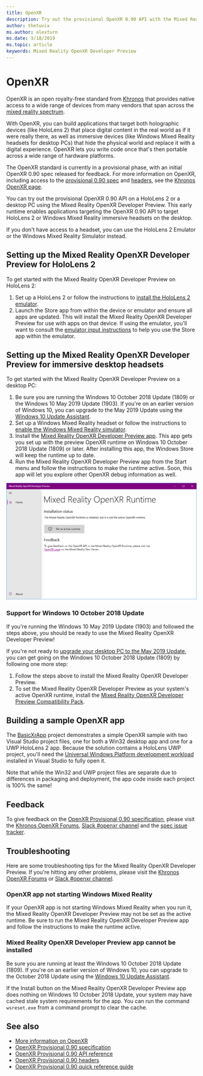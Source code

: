 ```yaml
---
title: OpenXR
description: Try out the provisional OpenXR 0.90 API with the Mixed Reality OpenXR Developer Preview. 
author: thetuvix
ms.author: alexturn
ms.date: 3/18/2019
ms.topic: article
keywords: Mixed Reality OpenXR Developer Preview
---
```




# OpenXR

OpenXR is an open royalty-free standard from [Khronos](https://www.khronos.org/) that provides native access to a wide range of devices from many vendors that span across the [mixed reality spectrum](mixed-reality.md).

With OpenXR, you can build applications that target both holographic devices (like HoloLens 2) that place digital content in the real world as if it were really there, as well as immersive devices (like Windows Mixed Reality headsets for desktop PCs) that hide the physical world and replace it with a digital experience.  OpenXR lets you write code once that's then portable across a wide range of hardware platforms.

The OpenXR standard is currently in a provisional phase, with an initial OpenXR 0.90 spec released for feedback.  For more information on OpenXR, including access to the [provisional 0.90 spec](https://www.khronos.org/registry/OpenXR/specs/0.90/html/xrspec.html) and [headers](https://github.com/KhronosGroup/OpenXR-Docs/tree/master/include/openxr), see the [Khronos OpenXR page](https://www.khronos.org/openxr/). 

You can try out the provisional OpenXR 0.90 API on a HoloLens 2 or a desktop PC using the Mixed Reality OpenXR Developer Preview.  This early runtime enables applications targeting the OpenXR 0.90 API to target HoloLens 2 or Windows Mixed Reality immersive headsets on the desktop.

If you don't have access to a headset, you can use the HoloLens 2 Emulator or the Windows Mixed Reality Simulator instead.

## Setting up the Mixed Reality OpenXR Developer Preview for HoloLens 2

To get started with the Mixed Reality OpenXR Developer Preview on HoloLens 2:

1. Set up a HoloLens 2 or follow the instructions to [install the HoloLens 2 emulator](using-the-hololens-emulator.md).
1. Launch the Store app from within the device or emulator and ensure all apps are updated.  This will install the Mixed Reality OpenXR Developer Preview for use with apps on that device.  If using the emulator, you'll want to consult the [emulator input instructions](using-the-hololens-emulator.md#basic-emulator-input) to help you use the Store app within the emulator.

## Setting up the Mixed Reality OpenXR Developer Preview for immersive desktop headsets

To get started with the Mixed Reality OpenXR Developer Preview on a desktop PC:

1. Be sure you are running the Windows 10 October 2018 Update (1809) or the Windows 10 May 2019 Update (1903).  If you're on an earlier version of Windows 10, you can upgrade to the May 2019 Update using the [Windows 10 Update Assistant](https://www.microsoft.com/en-us/software-download/windows10).
1. Set up a Windows Mixed Reality headset or follow the instructions to [enable the Windows Mixed Reality simulator](using-the-windows-mixed-reality-simulator.md).
1. Install the [Mixed Reality OpenXR Developer Preview app](https://www.microsoft.com/store/productId/9n5cvvl23qbt).  This app gets you set up with the preview OpenXR runtime on Windows 10 October 2018 Update (1809) or later.  After installing this app, the Windows Store will keep the runtime up to date.
1. Run the Mixed Reality OpenXR Developer Preview app from the Start menu and follow the instructions to make the runtime active.  Soon, this app will let you explore other OpenXR debug information as well.

![Mixed Reality OpenXR Developer Preview app](images/mixed-reality-openxr-developer-preview.png)

### Support for Windows 10 October 2018 Update

If you're running the Windows 10 May 2019 Update (1903) and followed the steps above, you should be ready to use the Mixed Reality OpenXR Developer Preview!

If you're not ready to [upgrade your desktop PC to the May 2019 Update](https://www.microsoft.com/en-us/software-download/windows10), you can get going on the Windows 10 October 2018 Update (1809) by following one more step:

1. Follow the steps above to install the Mixed Reality OpenXR Developer Preview.
1. To set the Mixed Reality OpenXR Developer Preview as your system's active OpenXR runtime, install the [Mixed Reality OpenXR Developer Preview Compatibility Pack](https://aka.ms/openxr-compat).

## Building a sample OpenXR app

The [BasicXrApp](https://github.com/Microsoft/OpenXR-SDK-VisualStudio/tree/master/samples/BasicXrApp) project demonstrates a simple OpenXR sample with two Visual Studio project files, one for both a Win32 desktop app and one for a UWP HoloLens 2 app.  Because the solution contains a HoloLens UWP project, you'll need the [Universal Windows Platform development workload](install-the-tools.md#installation-checklist) installed in Visual Studio to fully open it.

Note that while the Win32 and UWP project files are separate due to differences in packaging and deployment, the app code inside each project is 100% the same!

## Feedback

To give feedback on the [OpenXR Provisional 0.90 specification](https://www.khronos.org/registry/OpenXR/specs/0.90/html/xrspec.html), please visit the [Khronos OpenXR Forums](https://community.khronos.org/c/openxr), [Slack #openxr channel](https://khr.io/slack) and the [spec issue tracker](https://github.com/KhronosGroup/OpenXR-Docs/issues).

## Troubleshooting

Here are some troubleshooting tips for the Mixed Reality OpenXR Developer Preview.  If you're hitting any other problems, please visit the [Khronos OpenXR Forums](https://community.khronos.org/c/openxr) or [Slack #openxr channel](https://khr.io/slack).

### OpenXR app not starting Windows Mixed Reality

If your OpenXR app is not starting Windows Mixed Reality when you run it, the Mixed Reality OpenXR Developer Preview may not be set as the active runtime.  Be sure to run the Mixed Reality OpenXR Developer Preview app and follow the instructions to make the runtime active.

### Mixed Reality OpenXR Developer Preview app cannot be installed 

Be sure you are running at least the Windows 10 October 2018 Update (1809).  If you're on an earlier version of Windows 10, you can upgrade to the October 2018 Update using the [Windows 10 Update Assistant](https://www.microsoft.com/en-us/software-download/windows10).

If the Install button on the Mixed Reality OpenXR Developer Preview app does nothing on Windows 10 October 2018 Update, your system may have cached stale system requirements for the app.  You can run the command `wsreset.exe` from a command prompt to clear the cache.

## See also

* [More information on OpenXR](https://www.khronos.org/openxr/)
* [OpenXR Provisional 0.90 specification](https://www.khronos.org/registry/OpenXR/specs/0.90/html/xrspec.html)
* [OpenXR Provisional 0.90 API reference](https://www.khronos.org/registry/OpenXR/specs/0.90/man/html/)
* [OpenXR Provisional 0.90 headers](https://github.com/KhronosGroup/OpenXR-Docs/tree/master/include/openxr)
* [OpenXR Provisional 0.90 quick reference guide](https://www.khronos.org/registry/OpenXR/specs/0.90/refguide/OpenXR-0.90-web.pdf)
